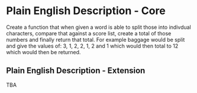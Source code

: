 Plain English Description - Core
======

Create a function that when given a word is able to split those into indivdual characters, compare that against a score list, create a total of those numbers and finally return that total.
For example baggage would be split and give the values of: 3, 1, 2, 2, 1, 2 and 1 which would then total to 12 which would then be returned.

Plain English Description - Extension
------

TBA
